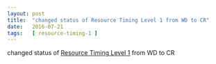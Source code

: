```yaml
---
layout: post
title:  "changed status of Resource Timing Level 1 from WD to CR"
date:   2016-07-21
tags:   [ resource-timing-1 ]
---
```


changed status of [Resource Timing Level 1](/spec/resource-timing-1) from WD to CR

